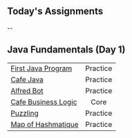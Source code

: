 ## Today's Assignments
--

## Java Fundamentals (Day 1)


|                                    |          |
|------------------------------------|:--------:|
| [First Java Program]()             | Practice |
| [Cafe Java]()                      | Practice |
| [Alfred Bot]()                     | Practice |
| [Cafe Business Logic]()            | Core     |
| [Puzzling]()                       | Practice |
| [Map of Hashmatique]()	         | Practice |
